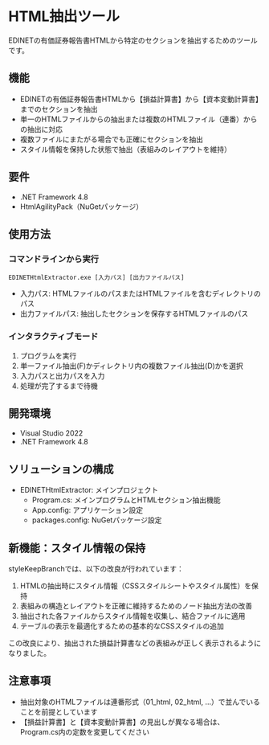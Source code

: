 # HTML抽出ツール

EDINETの有価証券報告書HTMLから特定のセクションを抽出するためのツールです。

## 機能

- EDINETの有価証券報告書HTMLから【損益計算書】から【資本変動計算書】までのセクションを抽出
- 単一のHTMLファイルからの抽出または複数のHTMLファイル（連番）からの抽出に対応
- 複数ファイルにまたがる場合でも正確にセクションを抽出
- スタイル情報を保持した状態で抽出（表組みのレイアウトを維持）

## 要件

- .NET Framework 4.8
- HtmlAgilityPack（NuGetパッケージ）

## 使用方法

### コマンドラインから実行

```
EDINETHtmlExtractor.exe [入力パス] [出力ファイルパス]
```

- 入力パス: HTMLファイルのパスまたはHTMLファイルを含むディレクトリのパス
- 出力ファイルパス: 抽出したセクションを保存するHTMLファイルのパス

### インタラクティブモード

1. プログラムを実行
2. 単一ファイル抽出(F)かディレクトリ内の複数ファイル抽出(D)かを選択
3. 入力パスと出力パスを入力
4. 処理が完了するまで待機

## 開発環境

- Visual Studio 2022
- .NET Framework 4.8

## ソリューションの構成

- EDINETHtmlExtractor: メインプロジェクト
  - Program.cs: メインプログラムとHTMLセクション抽出機能
  - App.config: アプリケーション設定
  - packages.config: NuGetパッケージ設定

## 新機能：スタイル情報の保持

styleKeepBranchでは、以下の改良が行われています：

1. HTMLの抽出時にスタイル情報（CSSスタイルシートやスタイル属性）を保持
2. 表組みの構造とレイアウトを正確に維持するためのノード抽出方法の改善
3. 抽出された各ファイルからスタイル情報を収集し、結合ファイルに適用
4. テーブルの表示を最適化するための基本的なCSSスタイルの追加

この改良により、抽出された損益計算書などの表組みが正しく表示されるようになりました。

## 注意事項

- 抽出対象のHTMLファイルは連番形式（01_html, 02_html, ...）で並んでいることを前提としています
- 【損益計算書】と【資本変動計算書】の見出しが異なる場合は、Program.cs内の定数を変更してください
